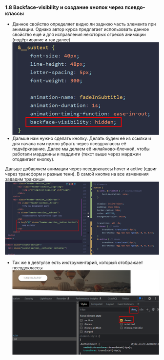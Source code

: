 ### **1.8 Backface-visibility и создание кнопок через псевдо-классы**

- Данное свойство определяет видно ли заднюю часть элемента при анимации. Однако автор курса предлагает использовать данное свойство ещё и для исправления некоторых огрехов анимации (подёргивание и так далее)
![](_png/810162df3cb7fdde0d1ffef3c59d3c25.png)
- Дальше нам нужно сделать кнопку. Делать будем её из ссылки и для начала нам нужно убрать через псевдоклассы её подчёркивание. Далее мы делаем её инлайново-блочной, чтобы работали марджины и паддинги (текст выше через марджин отодвигает кнопку).

Дальше добавляем анимации через псевдоклассы hover и active (сдвиг через трансформ и разные тени). В самой кнопке на все изменения зададим транзишн
![](_png/59aa871a95672377d643f32b3626f395.png)
- Так же в девтулзе есть инструментарий, который отображает псевдоклассы
![](_png/bc0e7bc31c04a5eba2b3f93de35b063b.png)